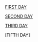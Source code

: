 
[FIRST DAY](https://github.com/joyalpj573/internship/blob/main/1firstday.md)

[SECOND DAY](https://github.com/joyalpj573/internship/blob/main/2ndday.md)

[THIRD DAY](https://www.tinkercad.com/things/85kYaymCbMp-exquisite-turing-inari/editel.md)



[FIFTH DAY]
